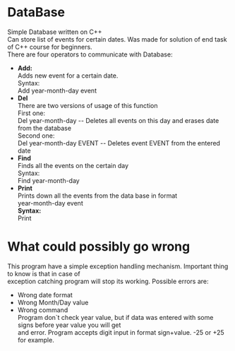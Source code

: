 # DataBase
Simple Database written on C++<br>
Can store list of events for certain dates. Was made for solution of end task of C++ course for beginners.<br>
There are four operators to communicate with Database:<br>
* <b>Add:</b><br>
Adds new event for a certain date.<br>
Syntax:<br>
Add year-month-day event<br>
* <b>Del</b><br>
There are two versions of usage of this function<br>
First one:<br>
Del year-month-day  -- Deletes all events on this day and erases date from the database<br>
Second one:<br>
Del year-month-day EVENT -- Deletes event EVENT from the entered date<br>
* <b>Find</b><br>
Finds all the events on the certain day<br>
Syntax:<br>
Find year-month-day<br>
* <b>Print</b><br>
Prints down all the events from the data base in format<br>
year-month-day event<br>
<b>Syntax:</b><br>
Print<br>

# What could possibly go wrong
This program have a simple exception handling mechanism. Important thing to know is that in case of<br>
exception catching program will stop its working. Possible errors are:<br>
* Wrong date format
* Wrong Month/Day value
* Wrong command<br>
Program don`t check year value, but if data was entered with some signs before year value you will get<br>
and error. Program accepts digit input in format sign+value. -25 or +25 for example.

